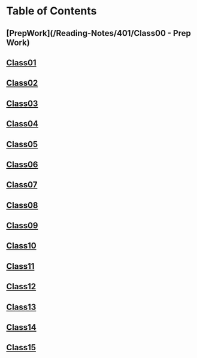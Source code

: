 # Table of Contents

## [PrepWork](/Reading-Notes/401/Class00 - Prep Work)

## [Class01](/Reading-Notes/401/Class01)

## [Class02](/Reading-Notes/401/Class02)

## [Class03](/Reading-Notes/401/Class03)

## [Class04](/Reading-Notes/401/Class04)

## [Class05](/Reading-Notes/401/Class05)

## [Class06](/Reading-Notes/401/Class06)

## [Class07](/Reading-Notes/401/Class07)

## [Class08](/Reading-Notes/401/Class08)

## [Class09](/Reading-Notes/401/Class09)

## [Class10](/Reading-Notes/401/Class10)

## [Class11](/Reading-Notes/401/Class11)

## [Class12](/Reading-Notes/401/Class12)

## [Class13](/Reading-Notes/401/Class13)

## [Class14](/Reading-Notes/401/Class14)

## [Class15](/Reading-Notes/401/Class15)
